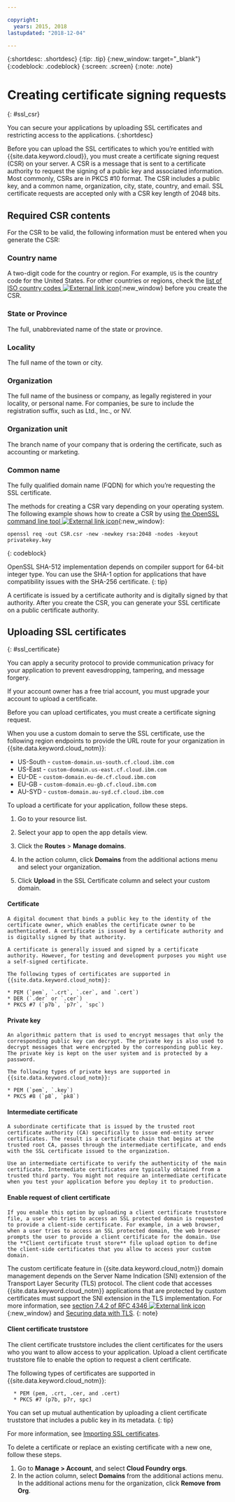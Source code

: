 ```yaml
---

copyright:
  years: 2015, 2018
lastupdated: "2018-12-04"

---
```


{:shortdesc: .shortdesc}
{:tip: .tip}
{:new_window: target="_blank"}
{:codeblock: .codeblock}
{:screen: .screen}
{:note: .note}

# Creating certificate signing requests
{: #ssl_csr}

You can secure your applications by uploading SSL certificates and restricting access to the applications.
{:shortdesc}

Before you can upload the SSL certificates to which you’re entitled with {{site.data.keyword.cloud}}, you must create a certificate signing request (CSR) on your server. A CSR is a message that is sent to a certificate authority to request the signing of a public key and associated information. Most commonly, CSRs are in PKCS #10 format. The CSR includes a public key, and a common name, organization, city, state, country, and email. SSL certificate requests are accepted only with a CSR key length of 2048 bits.

## Required CSR contents

For the CSR to be valid, the following information must be entered when you generate the CSR:

### Country name

  A two-digit code for the country or region. For example, `US` is the country code for the United States. For other countries or regions, check the [list of ISO country codes ![External link icon](../icons/launch-glyph.svg "External link icon")](https://www.iso.org/obp/ui/#search){:new_window} before you create the CSR.

### State or Province

  The full, unabbreviated name of the state or province.

### Locality

  The full name of the town or city.

### Organization

  The full name of the business or company, as legally registered in your locality, or personal name. For companies, be sure to include the registration suffix, such as Ltd., Inc., or NV.

### Organization unit

  The branch name of your company that is ordering the certificate, such as accounting or marketing.

### Common name

  The fully qualified domain name (FQDN) for which you’re requesting the SSL certificate.

The methods for creating a CSR vary depending on your operating system. The following example shows how to create a CSR by using [the OpenSSL command line tool ![External link icon](../icons/launch-glyph.svg "External link icon")](http://www.openssl.org/){:new_window}:

```
openssl req -out CSR.csr -new -newkey rsa:2048 -nodes -keyout privatekey.key
```
{: codeblock}

OpenSSL SHA-512 implementation depends on compiler support for 64-bit integer type. You can use the SHA-1 option for applications that have compatibility issues with the SHA-256 certificate.
{: tip}

A certificate is issued by a certificate authority and is digitally signed by that authority. After you create the CSR, you can generate your SSL certificate on a public certificate authority.

## Uploading SSL certificates
{: #ssl_certificate}

You can apply a security protocol to provide communication privacy for your application to prevent eavesdropping, tampering, and message forgery.

If your account owner has a free trial account, you must upgrade your account to upload a certificate.

Before you can upload certificates, you must create a certificate signing request.

When you use a custom domain to serve the SSL certificate, use the following region endpoints to provide the URL route for your organization in {{site.data.keyword.cloud_notm}}:

* US-South - `custom-domain.us-south.cf.cloud.ibm.com`
* US-East - `custom-domain.us-east.cf.cloud.ibm.com`
* EU-DE - `custom-domain.eu-de.cf.cloud.ibm.com`
* EU-GB - `custom-domain.eu-gb.cf.cloud.ibm.com`
* AU-SYD - `custom-domain.au-syd.cf.cloud.ibm.com`

To upload a certificate for your application, follow these steps.

1. Go to your resource list.

2. Select your app to open the app details view.

3. Click the **Routes** > **Manage domains**.

4. In the action column, click **Domains** from the additional actions menu and select your organization.

5. Click **Upload** in the SSL Certificate column and select your custom domain.

  #### Certificate

    A digital document that binds a public key to the identity of the certificate owner, which enables the certificate owner to be authenticated. A certificate is issued by a certificate authority and is digitally signed by that authority.

    A certificate is generally issued and signed by a certificate authority. However, for testing and development purposes you might use a self-signed certificate.

    The following types of certificates are supported in {{site.data.keyword.cloud_notm}}:

	* PEM (`pem`, `.crt`, `.cer`, and `.cert`)
	* DER (`.der` or `.cer`)
	* PKCS #7 (`p7b`, `p7r`, `spc`)

  #### Private key

    An algorithmic pattern that is used to encrypt messages that only the corresponding public key can decrypt. The private key is also used to decrypt messages that were encrypted by the corresponding public key. The private key is kept on the user system and is protected by a password.

    The following types of private keys are supported in {{site.data.keyword.cloud_notm}}:

    * PEM (`pem`, `.key`)
    * PKCS #8 (`p8`, `pk8`)

  #### Intermediate certificate

    A subordinate certificate that is issued by the trusted root certificate authority (CA) specifically to issue end-entity server certificates. The result is a certificate chain that begins at the trusted root CA, passes through the intermediate certificate, and ends with the SSL certificate issued to the organization.

    Use an intermediate certificate to verify the authenticity of the main certificate. Intermediate certificates are typically obtained from a trusted third party. You might not require an intermediate certificate when you test your application before you deploy it to production.

  #### Enable request of client certificate

    If you enable this option by uploading a client certificate truststore file, a user who tries to access an SSL protected domain is requested to provide a client-side certificate. For example, in a web browser, when a user tries to access an SSL protected domain, the web browser prompts the user to provide a client certificate for the domain. Use the **Client certificate trust store** file upload option to define the client-side certificates that you allow to access your custom domain.

  The custom certificate feature in {{site.data.keyword.cloud_notm}} domain management depends on the Server Name Indication (SNI) extension of the Transport Layer Security (TLS) protocol. The client code that accesses {{site.data.keyword.cloud_notm}} applications that are protected by custom certificates must support the SNI extension in the TLS implementation. For more information, see [section 7.4.2 of RFC 4346 ![External link icon](../icons/launch-glyph.svg "External link icon")](http://tools.ietf.org/html/rfc4346#section-7.4.2){:new_window} and [Securing data with TLS](/docs/get-support/appsectls.html).
  {: note}

  #### Client certificate truststore

  The client certificate truststore includes the client certificates for the users who you want to allow access to your application. Upload a client certificate truststore file to enable the option to request a client certificate.

   The following types of certificates are supported in {{site.data.keyword.cloud_notm}}:

      * PEM (pem, .crt, .cer, and .cert)
      * PKCS #7 (p7b, p7r, spc)

  You can set up mutual authentication by uploading a client certificate truststore that includes a public key in its metadata.
  {: tip}

For more information, see [Importing SSL certificates](/docs/infrastructure/ssl-certificates/import-ssl-certificate.html#import-an-ssl-certificate).

To delete a certificate or replace an existing certificate with a new one, follow these steps.

1. Go to **Manage > Account**, and select **Cloud Foundry orgs**.
2. In the action column, select **Domains** from the additional actions menu. In the additional actions menu for the organization, click **Remove from Org**.
